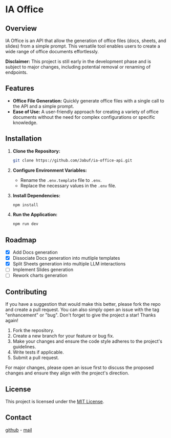 # IA Office

## Overview

IA Office is an API that allow the generation of office files (docs, sheets, and slides) from a simple prompt. This versatile tool enables users to create a wide range of office documents effortlessly.

**Disclaimer:** This project is still early in the development phase and is subject to major changes, including potential removal or renaming of endpoints.

## Features

- **Office File Generation:** Quickly generate office files with a single call to the API and a simple prompt.
- **Ease of Use:** A user-friendly approach for creating a variety of office documents without the need for complex configurations or specific knowledge.

## Installation

1. **Clone the Repository:**
   ```bash
   git clone https://github.com/Jabuf/ia-office-api.git
   ```

2. **Configure Environment Variables:**
   - Rename the `.env.template` file to `.env`.
   - Replace the necessary values in the `.env` file.

3. **Install Dependencies:**
   ```bash
   npm install
   ```

4. **Run the Application:**
   ```bash
   npm run dev
   ```

## Roadmap
- [x] Add Docs generation
- [x] Dissociate Docs generation into mutliple templates
- [x] Split Sheets generation into multiple LLM interactions
- [ ] Implement Slides generation
- [ ] Rework charts generation

## Contributing

If you have a suggestion that would make this better, please fork the repo and create a pull request. You can also simply open an issue with the tag "enhancement" or "bug". Don't forget to give the project a star! Thanks again!

1. Fork the repository.
2. Create a new branch for your feature or bug fix.
3. Make your changes and ensure the code style adheres to the project's guidelines.
4. Write tests if applicable.
5. Submit a pull request.

For major changes, please open an issue first to discuss the proposed changes and ensure they align with the project's direction.

## License

This project is licensed under the [MIT License](LICENSE).

## Contact

[github](https://github.com/Jabuf) - [mail](jason.buffet.pro@gmail.com)
